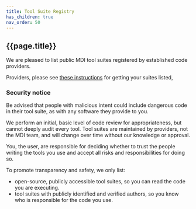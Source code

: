 ```yaml
---
title: Tool Suite Registry
has_children: true
nav_order: 50
---
```


## {{page.title}}

We are pleased to list public MDI tool suites registered by 
established code providers. 

Providers, please see 
[these instructions](/mdi-suite-template/docs/suite_sharing.html#add-your-public-tools-to-the-mdi-suite-registry)
for getting your suites listed,

### Security notice
Be advised that people with malicious intent
could include dangerous code in their tool suite, as
with any software they provide to you. 

We perform an initial, basic level of code review for appropriateness,
but cannot deeply audit every tool. Tool suites are maintained by providers,
not the MDI team, and will change over time without our knowledge or approval.

You, the user, are 
responsible for deciding whether to trust the people writing
the tools you use and accept all risks and responsibilities for doing so.

To promote transparency and safety, we only list:

- open-source, publicly accessible tool suites, so you can read the
code you are executing.
- tool suites with publicly identified and verified authors, so you
 know who is responsible for the code you use.

